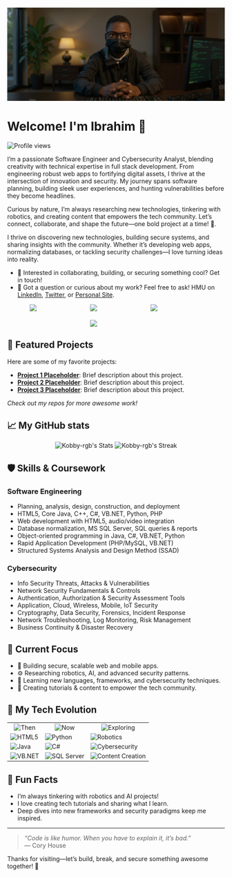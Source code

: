 [![Header](./banner.jpg)](https://your-website-placeholder.com)

# Welcome! I'm Ibrahim 👋

![Profile views](https://komarev.com/ghpvc/?username=Kobby-rgb&label=Profile%20views&color=60598F&style=flat)

<div class="github-introduction">

I’m a passionate Software Engineer and Cybersecurity Analyst, blending creativity with technical expertise in full stack development. From engineering robust web apps to fortifying digital assets, I thrive at the intersection of innovation and security. My journey spans software planning, building sleek user experiences, and hunting vulnerabilities before they become headlines.

Curious by nature, I’m always researching new technologies, tinkering with robotics, and creating content that empowers the tech community. Let’s connect, collaborate, and shape the future—one bold project at a time! 🚀.

I thrive on discovering new technologies, building secure systems, and sharing insights with the community. Whether it’s developing web apps, normalizing databases, or tackling security challenges—I love turning ideas into reality.

</div>

- 💼 Interested in collaborating, building, or securing something cool? Get in touch!
- 💬 Got a question or curious about my work? Feel free to ask! HMU on [LinkedIn](https://www.linkedin.com/in/ibrahim-kobina-quansah-5a5a34180?trk=contact-info), [Twitter](https://mobile.x.com/kobby_dadson), or [Personal Site](https://your-website-placeholder.com).

<div class="badges-intro" style="display: flex; justify-content: center; align-items: center; gap: 20px; flex-wrap: wrap;">
  <img src="https://www.vectorlogo.zone/logos/python/python-ar21.svg" width="120">
  <img src="https://www.vectorlogo.zone/logos/java/java-ar21.svg" width="120">
  <img src="https://www.vectorlogo.zone/logos/microsoft/microsoft-ar21.svg" width="120">
  <img src="https://www.vectorlogo.zone/logos/php/php-ar21.svg" width="120">
  
</div>

## 🌟 Featured Projects

Here are some of my favorite projects:

- **[Project 1 Placeholder](#)**: Brief description about this project.
- **[Project 2 Placeholder](#)**: Brief description about this project.
- **[Project 3 Placeholder](#)**: Brief description about this project.

*Check out my repos for more awesome work!*

## 📈 My GitHub stats

<div class="badges-githubstats">
  <p align="center">
    <img src="https://github-readme-stats.vercel.app/api?username=Kobby-rgb&theme=aura&show_icons=true&hide_border=true&count_private=true" alt="Kobby-rgb's Stats" height="165">
    <img src="https://github-readme-streak-stats.herokuapp.com/?user=Kobby-rgb&theme=aura&hide_border=true" alt="Kobby-rgb's Streak" height="165">
  </p>
</div>

## 🛡️ Skills & Coursework

### Software Engineering
- Planning, analysis, design, construction, and deployment
- HTML5, Core Java, C++, C#, VB.NET, Python, PHP
- Web development with HTML5, audio/video integration
- Database normalization, MS SQL Server, SQL queries & reports
- Object-oriented programming in Java, C#, VB.NET, Python
- Rapid Application Development (PHP/MySQL, VB.NET)
- Structured Systems Analysis and Design Method (SSAD)

### Cybersecurity
- Info Security Threats, Attacks & Vulnerabilities
- Network Security Fundamentals & Controls
- Authentication, Authorization & Security Assessment Tools
- Application, Cloud, Wireless, Mobile, IoT Security
- Cryptography, Data Security, Forensics, Incident Response
- Network Troubleshooting, Log Monitoring, Risk Management
- Business Continuity & Disaster Recovery

## 🚀 Current Focus

- 🔭 Building secure, scalable web and mobile apps.
- ⚙️ Researching robotics, AI, and advanced security patterns.
- 🌱 Learning new languages, frameworks, and cybersecurity techniques.
- 🧪 Creating tutorials & content to empower the tech community.

## 🧰 My Tech Evolution

<div align="center">
  <table>
    <tr>
      <td align="center">
        <img src="https://img.shields.io/badge/Then-333333?style=flat&logoColor=white" alt="Then">
      </td>
      <td align="center">
        <img src="https://img.shields.io/badge/Now-483699?style=flat&logoColor=white" alt="Now">
      </td>
      <td align="center">
        <img src="https://img.shields.io/badge/Exploring-2B90D9?style=flat&logoColor=white" alt="Exploring">
      </td>
    </tr>
    <tr>
      <td>
        <div style="display: flex; flex-direction: column; gap: 5px;">
          <img src="https://img.shields.io/badge/HTML5-E34F26?style=flat&logo=html5&logoColor=white" alt="HTML5">
          <img src="https://img.shields.io/badge/Java-007396?style=flat&logo=java&logoColor=white" alt="Java">
          <img src="https://img.shields.io/badge/VB.NET-68217A?style=flat&logo=.net&logoColor=white" alt="VB.NET">
        </div>
      </td>
      <td>
        <div style="display: flex; flex-direction: column; gap: 5px;">
          <img src="https://img.shields.io/badge/Python-3776AB?style=flat&logo=python&logoColor=white" alt="Python">
          <img src="https://img.shields.io/badge/C%23-239120?style=flat&logo=c-sharp&logoColor=white" alt="C#">
          <img src="https://img.shields.io/badge/SQL%20Server-CC2927?style=flat&logo=microsoft-sql-server&logoColor=white" alt="SQL Server">
        </div>
      </td>
      <td>
        <div style="display: flex; flex-direction: column; gap: 5px;">
          <img src="https://img.shields.io/badge/Robotics-000000?style=flat&logo=robotframework&logoColor=white" alt="Robotics">
          <img src="https://img.shields.io/badge/Cybersecurity-0052CC?style=flat&logo=protonvpn&logoColor=white" alt="Cybersecurity">
          <img src="https://img.shields.io/badge/Content%20Creation-FF5722?style=flat&logo=youtube&logoColor=white" alt="Content Creation">
        </div>
      </td>
    </tr>
  </table>
</div>

## 🎉 Fun Facts

- I’m always tinkering with robotics and AI projects!
- I love creating tech tutorials and sharing what I learn.
- Deep dives into new frameworks and security paradigms keep me inspired.

---

> *“Code is like humor. When you have to explain it, it’s bad.”*  
> — Cory House

Thanks for visiting—let’s build, break, and secure something awesome together! 🚀
